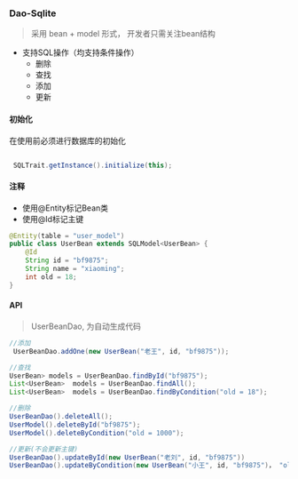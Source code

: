 ### Dao-Sqlite
> 采用 bean + model 形式， 开发者只需关注bean结构

- 支持SQL操作（均支持条件操作）
    - 删除
    - 查找
    - 添加
    - 更新


#### 初始化
在使用前必须进行数据库的初始化
```java

 SQLTrait.getInstance().initialize(this);
```

#### 注释
- 使用@Entity标记Bean类
- 使用@Id标记主键

```java
@Entity(table = "user_model")
public class UserBean extends SQLModel<UserBean> {
    @Id
    String id = "bf9875";
    String name = "xiaoming";
    int old = 18;
}
```

#### API
> UserBeanDao, 为自动生成代码
```java
//添加
 UserBeanDao.addOne(new UserBean("老王", id, "bf9875"));

//查找
UserBean> models = UserBeanDao.findById("bf9875");
List<UserBean>  models = UserBeanDao.findAll();
List<UserBean>  models = UserBeanDao.findByCondition("old = 18");

//删除
UserBeanDao().deleteAll();
UserModel().deleteById("bf9875");
UserModel().deleteByCondition("old = 1000");

//更新(不会更新主键)
UserBeanDao().updateById(new UserBean("老刘", id, "bf9875"))
UserBeanDao().updateByCondition(new UserBean("小王", id, "bf9875")， "old=18")
```

